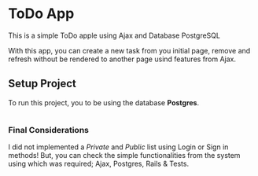 # ToDo App

This is a simple ToDo apple using Ajax and Database PostgreSQL

With this app, you can create a new task from you initial page, remove and refresh without be rendered to another page usind features from Ajax.

## Setup Project

To run this project, you to be using the database **Postgres**.

```
```

### Final Considerations

I did not implemented a *Private* and *Public* list using Login or Sign in methods! But, you can check the simple functionalities from the system using which was required; Ajax, Postgres, Rails & Tests.